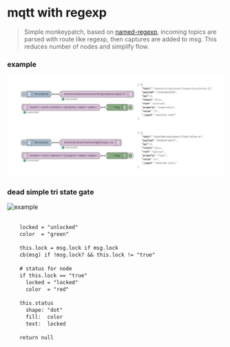 mqtt with regexp
================

> Simple monkeypatch, based on [named-regexp](https://www.npmjs.com/package/named-regexp), incoming topics are parsed with route like regexp, then captures are added to msg. This reduces number of nodes and simplify flow.

### example

![example](https://raw.githubusercontent.com/Baael/wojak-nodes/master/monkeypatches/mqtt-with-regexp/example.jpg)


### dead simple tri state gate

![example](http://content.screencast.com/users/baael/folders/Jing/media/deedc963-9b5c-42de-b9e0-ef29d1be6da4/2015-06-18_2032.png)

```coffees

    locked = "unlocked"
    color  = "green"

    this.lock = msg.lock if msg.lock
    cb(msg) if !msg.lock? && this.lock != "true"

    # status for node
    if this.lock == "true"
      locked = "locked"
      color  = "red"

    this.status
      shape: "dot"
      fill:  color
      text:  locked

    return null

```

